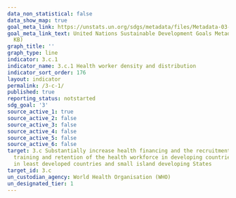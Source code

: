 ```yaml
---
data_non_statistical: false
data_show_map: true
goal_meta_link: https://unstats.un.org/sdgs/metadata/files/Metadata-03-0C-01.pdf
goal_meta_link_text: United Nations Sustainable Development Goals Metadata (PDF 207
  KB)
graph_title: ''
graph_type: line
indicator: 3.c.1
indicator_name: 3.c.1 Health worker density and distribution
indicator_sort_order: 176
layout: indicator
permalink: /3-c-1/
published: true
reporting_status: notstarted
sdg_goal: '3'
source_active_1: true
source_active_2: false
source_active_3: false
source_active_4: false
source_active_5: false
source_active_6: false
target: 3.c Substantially increase health financing and the recruitment, development,
  training and retention of the health workforce in developing countries, especially
  in least developed countries and small island developing States
target_id: 3.c
un_custodian_agency: World Health Organisation (WHO)
un_designated_tier: 1
---
```


